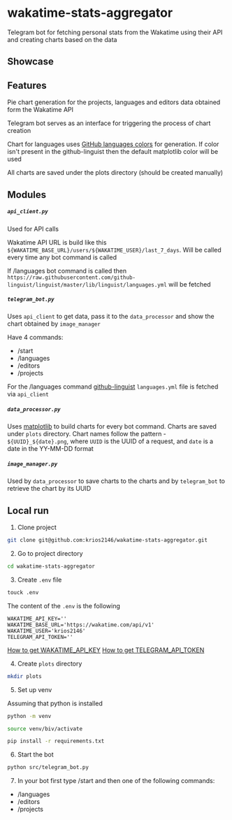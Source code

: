 # wakatime-stats-aggregator

Telegram bot for fetching personal stats from the Wakatime using their API and creating charts based on the data

## Showcase

## Features

Pie chart generation for the projects, languages and editors data obtained form the Wakatime API

Telegram bot serves as an interface for triggering the process of chart creation

Chart for languages uses [GitHub languages colors](https://github.com/github-linguist/linguist/blob/master/lib/linguist/languages.yml) for generation. 
If color isn't present in the github-linguist then the default matplotlib color will be used

All charts are saved under the plots directory (should be created manually)

## Modules

##### `api_client.py`

Used for API calls

Wakatime API URL is build like this `${WAKATIME_BASE_URL}/users/${WAKATIME_USER}/last_7_days`. 
Will be called every time any bot command is called

If /languages bot command is called then `https://raw.githubusercontent.com/github-linguist/linguist/master/lib/linguist/languages.yml` will be fetched

##### `telegram_bot.py`

Uses `api_client` to get data, pass it to the `data_processor` and show the chart obtained by `image_manager`

Have 4 commands:
- /start
- /languages
- /editors
- /projects

For the /languages command [github-linguist](https://github.com/github-linguist/linguist) `languages.yml` file is fetched via `api_client`

##### `data_processor.py`

Uses [matplotlib](https://matplotlib.org/stable/) to build charts for every bot command.
Charts are saved under `plots` directory. 
Chart names follow the pattern - `${UUID}_${date}.png`, 
where `UUID` is the UUID of a request, and `date` is a date in the YY-MM-DD format

##### `image_manager.py`

Used by `data_processor` to save charts to the charts and by `telegram_bot` to retrieve the chart by its UUID

## Local run

1. Clone project

```bash
git clone git@github.com:krios2146/wakatime-stats-aggregator.git
```
2. Go to project directory

```bash
cd wakatime-stats-aggregator
```

3. Create `.env` file

```bash
touck .env
```

The content of the `.env` is the following
```env
WAKATIME_API_KEY=''
WAKATIME_BASE_URL='https://wakatime.com/api/v1'
WAKATIME_USER='krios2146'
TELEGRAM_API_TOKEN=''
```

[How to get WAKATIME_API_KEY](https://wakatime.com/faq#api-key) 
[How to get TELEGRAM_API_TOKEN](https://core.telegram.org/bots/tutorial#obtain-your-bot-token) 

4. Create `plots` directory

```bash
mkdir plots 
```

5. Set up venv

Assuming that python is installed

```bash
python -m venv
```

```bash
source venv/biv/activate
```

```bash
pip install -r requirements.txt
```

6. Start the bot

```bash
python src/telegram_bot.py
```

7. In your bot first type /start and then one of the following commands:

- /languages
- /editors
- /projects
